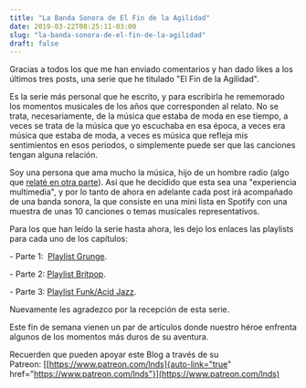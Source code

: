 ```yaml
---
title: "La Banda Sonora de El Fin de la Agilidad"
date: 2019-03-22T08:25:11-03:00
slug: "la-banda-sonora-de-el-fin-de-la-agilidad"
draft: false
---
```

Gracias a todos los que me han enviado comentarios y han dado likes a
los últimos tres posts, una serie que he titulado \"El Fin de la
Agilidad\". 

Es la serie más personal que he escrito, y para escribirla he rememorado
los momentos musicales de los años que corresponden al relato. No se
trata, necesariamente, de la música que estaba de moda en ese tiempo, a
veces se trata de la música que yo escuchaba en esa época, a veces era
música que estaba de moda, a veces es música que refleja mis
sentimientos en esos periodos, o simplemente puede ser que las canciones
tengan alguna relación.

Soy una persona que ama mucho la música, hijo de un hombre radio (algo
que [relaté en otra parte](/blog/lnds/2015/06/21/el-espiritu-de-la-radio)).
Así que he decidido que esta sea una \"experiencia multimedia\", y por
lo tanto de ahora en adelante cada post irá acompañado de una banda
sonora, la que consiste en una mini lista en Spotify con una muestra de
unas 10 canciones o temas musicales representativos.

Para los que han leído la serie hasta ahora, les dejo los enlaces las
playlists para cada uno de los capítulos:

\- Parte 1:  [Playlist
Grunge](https://open.spotify.com/user/ediazlnds/playlist/1SCfXQsroplDzlkH5c8TCe?si=7gKqA6fZSj66yPKOltd4PQ). 

\- Parte 2: [Playlist
Britpop](https://open.spotify.com/user/ediazlnds/playlist/1qmHFjyYkB8HRCLNCs93IT?si=GONlxBSWT8mFoRrP74KVBA).

\- Parte 3: [Playlist Funk/Acid
Jazz](https://open.spotify.com/user/ediazlnds/playlist/1TvRMobxeBojixmHLO20uR?si=HhmMQLRqRlWhQlCIvAelmg).

Nuevamente les agradezco por la recepción de esta serie.

Este fin de semana vienen un par de artículos donde nuestro héroe
enfrenta algunos de los momentos más duros de su aventura.

Recuerden que pueden apoyar este Blog a través de su
Patreon: [[https://www.patreon.com/lnds]{auto-link="true"
href="https://www.patreon.com/lnds"}](https://www.patreon.com/lnds)

